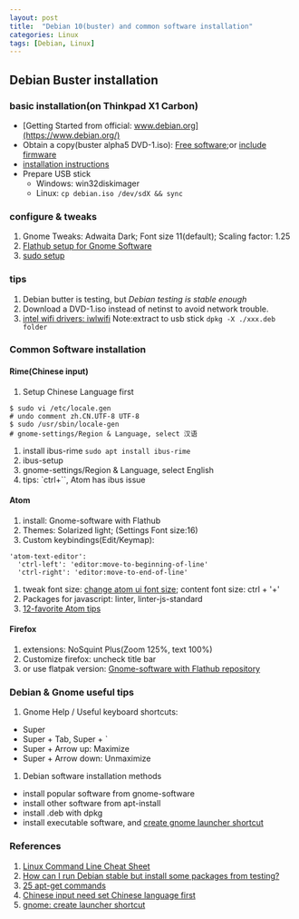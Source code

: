 ```yaml
---
layout: post
title:  "Debian 10(buster) and common software installation"
categories: Linux
tags: [Debian, Linux]
---
```

## Debian Buster installation
### basic installation(on Thinkpad X1 Carbon)
- [Getting Started from official: www.debian.org](https://www.debian.org/)
- Obtain a copy(buster alpha5 DVD-1.iso): [Free software](https://cdimage.debian.org/cdimage/buster_di_alpha2/amd64/iso-dvd/);or [ include firmware](https://cdimage.debian.org/cdimage/unofficial/non-free/cd-including-firmware/buster_di_alpha5+nonfree/amd64/iso-dvd/)
- [installation instructions](https://www.debian.org/releases/stable/amd64/)
- Prepare USB stick
   - Windows: win32diskimager
   - Linux: `cp debian.iso /dev/sdX && sync`

### configure & tweaks
1. Gnome Tweaks: Adwaita Dark; Font size 11(default); Scaling factor: 1.25
1. [Flathub setup for Gnome Software](https://flatpak.org/setup/Debian/)
1. [sudo setup](https://wiki.debian.org/sudo)

### tips
1. Debian butter is testing, but *Debian testing is stable enough*
1. Download a DVD-1.iso instead of netinst to avoid network trouble.
1. [intel wifi drivers: iwlwifi](https://packages.debian.org/jessie/firmware-iwlwifi) Note:extract to usb stick `dpkg -X ./xxx.deb folder`

### Common Software installation
#### Rime(Chinese input)
 1. Setup Chinese Language first
```
$ sudo vi /etc/locale.gen
# undo comment zh.CN.UTF-8 UTF-8
$ sudo /usr/sbin/locale-gen
# gnome-settings/Region & Language, select 汉语
```
 1. install ibus-rime `sudo apt install ibus-rime`
 1. ibus-setup
 1. gnome-settings/Region & Language, select English
 1. tips: `ctrl+``, Atom has ibus issue


#### Atom
1. install: Gnome-software with Flathub
1. Themes: Solarized light; (Settings Font size:16)
1. Custom keybindings(Edit/Keymap):
```
'atom-text-editor':
  'ctrl-left': 'editor:move-to-beginning-of-line'
  'ctrl-right': 'editor:move-to-end-of-line'
```
1. tweak font size: [change atom ui font size](https://discuss.atom.io/t/how-to-set-the-font-for-the-settings-ui-and-the-command-browser/13498); content font size: ctrl + '+'
1. Packages for javascript: linter, linter-js-standard
1. [12-favorite Atom tips](https://www.sitepoint.com/12-favorite-atom-tips-and-shortcuts-to-improve-your-workflow/)

#### Firefox
1. extensions: NoSquint Plus(Zoom 125%, text 100%)
1. Customize firefox: uncheck title bar
1. or use flatpak version: [Gnome-software with Flathub repository](https://firefox-flatpak.mojefedora.cz/)

### Debian & Gnome useful tips
1. Gnome Help / Useful keyboard shortcuts:
  - Super
  - Super + Tab, Super + `
  - Super + Arrow up: Maximize
  - Super + Arrow down: Unmaximize
1. Debian software installation methods
  - install popular software from gnome-software
   - install other software from apt-install
   - install .deb with dpkg
   - install executable software, and [create gnome launcher shortcut](https://unix.stackexchange.com/questions/211005/create-launcher-shortcut)

### References
1. [Linux Command Line Cheat Sheet](https://www.cheatography.com/davechild/cheat-sheets/linux-command-line/)
1. [How can I run Debian stable but install some packages from testing?](http://serverfault.com/questions/22414/how-can-i-run-debian-stable-but-install-some-packages-from-testing)
1. [25 apt-get commands](https://www.tecmint.com/useful-basic-commands-of-apt-get-and-apt-cache-for-package-management/)
1. [Chinese input need set Chinese language first](https://www.linuxdashen.com/debian-8%e5%a6%82%e4%bd%95%e5%b0%86%e8%af%ad%e8%a8%80%e4%bb%8e%e8%8b%b1%e6%96%87%e6%9b%b4%e6%94%b9%e4%b8%ba%e4%b8%ad%e6%96%87)
1. [gnome: create launcher shortcut ](https://unix.stackexchange.com/questions/211005/create-launcher-shortcut)
